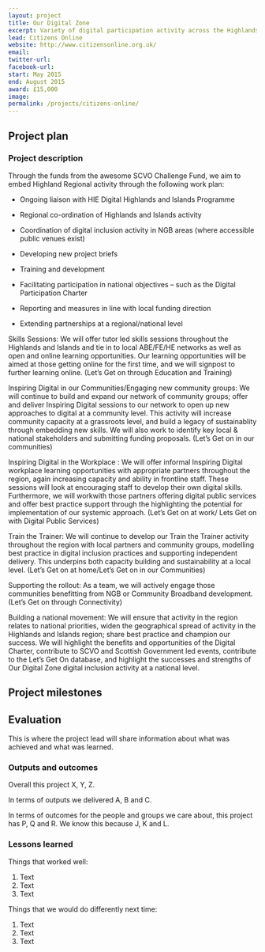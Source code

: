 ```yaml
---
layout: project
title: Our Digital Zone
excerpt: Variety of digital participation activity across the Highlands
lead: Citizens Online
website: http://www.citizensonline.org.uk/
email: 
twitter-url:
facebook-url: 
start: May 2015
end: August 2015
award: £15,000
image:
permalink: /projects/citizens-online/
---
```


## Project plan

### Project description

Through the funds from the awesome SCVO Challenge Fund, we aim to embed Highland Regional activity through the following work plan:

* Ongoing liaison with HIE Digital Highlands and Islands Programme

* Regional co-ordination of Highlands and Islands activity

* Coordination of digital inclusion activity in NGB areas (where accessible public venues exist)

* Developing new project briefs

* Training and development

* Facilitating participation in national objectives – such as the Digital Participation Charter

* Reporting and measures in line with local funding direction

* Extending partnerships at a regional/national level

Skills Sessions: We will offer tutor led skills sessions throughout the Highlands and Islands and tie in to local ABE/FE/HE networks as well as open and online learning opportunities. Our learning opportunities will be aimed at those getting online for the first time, and we will signpost to further learning online. (Let’s Get on through Education and Training)

Inspiring Digital in our Communities/Engaging new community groups: We will continue to build and expand our network of community groups; offer and deliver Inspiring Digital sessions to our network to open up new approaches to digital at a community level. This activity will increase community capacity at a grassroots level, and build a legacy of sustainablity through embedding new
skills. We will also work to identify key local & national stakeholders and submitting funding proposals. (Let’s Get on in our communities)

Inspiring Digital in the Workplace : We will offer informal Inspiring Digital workplace learning opportunities with appropriate partners throughout the region, again increasing capacity and ability in frontline staff. These sessions will look at encouraging staff to develop their own digital skills. Furthermore, we will workwith those partners offering digital public services and offer best practice support through the highlighting the potential for implementation of our systemic approach. (Let’s Get on at work/ Lets Get on with Digital Public Services)

Train the Trainer: We will continue to develop our Train the Trainer activity throughout the region with local partners and community groups, modelling best practice in digital inclusion practices and supporting independent delivery. This underpins both capacity building and sustainability at a local level. (Let’s Get on at home/Let’s Get on in our Communities)

Supporting the rollout: As a team, we will actively engage those communities benefitting from NGB or Community Broadband development. (Let’s Get on through Connectivity)

Building a national movement: We will ensure that activity in the region relates to national priorities, widen the geographical spread of activity in the Highlands and Islands region; share best practice and champion our success. We will highlight the benefits and opportunities of the Digital Charter, contribute to SCVO and Scottish Government led events, contribute to the Let’s Get On database, and highlight the successes and strengths of Our Digital Zone digital inclusion activity at a national level.


## Project milestones



## Evaluation

This is where the project lead will share information about what was achieved and what was learned.

### Outputs and outcomes

Overall this project X, Y, Z.

In terms of outputs we delivered A, B and C.

In terms of outcomes for the people and groups we care about, this project has P, Q and R. We know this because J, K and L.

### Lessons learned

Things that worked well:

1. Text
2. Text
3. Text

Things that we would do differently next time:

1. Text
2. Text
3. Text
